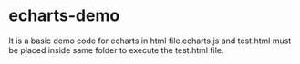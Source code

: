 # echarts-demo
It is a basic demo code for echarts in html file.echarts.js and test.html must be placed inside same folder to execute the test.html file.
